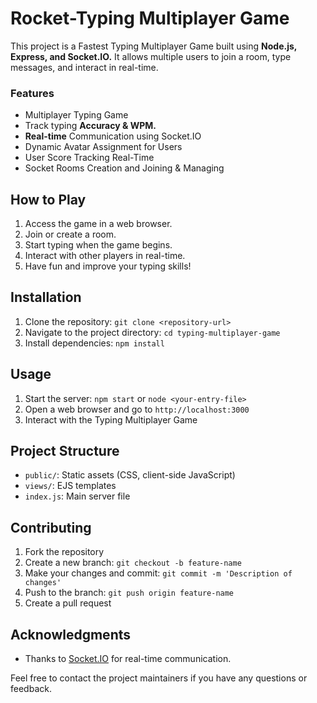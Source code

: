 # Rocket-Typing Multiplayer Game
This project is a Fastest Typing Multiplayer Game built using **Node.js, Express, and Socket.IO.** It allows multiple users to join a room, type messages, and interact in real-time.

### Features
- Multiplayer Typing Game
- Track typing **Accuracy & WPM.**
- **Real-time** Communication using Socket.IO
- Dynamic Avatar Assignment for Users
- User Score Tracking Real-Time
- Socket Rooms Creation and Joining & Managing

## How to Play
1. Access the game in a web browser.
2. Join or create a room.
3. Start typing when the game begins.
4. Interact with other players in real-time.
5. Have fun and improve your typing skills!


## Installation
1. Clone the repository: `git clone <repository-url>`
2. Navigate to the project directory: `cd typing-multiplayer-game`
3. Install dependencies: `npm install`

## Usage
1. Start the server: `npm start` or `node <your-entry-file>`
2. Open a web browser and go to `http://localhost:3000`
3. Interact with the Typing Multiplayer Game

## Project Structure
- `public/`: Static assets (CSS, client-side JavaScript)
- `views/`: EJS templates
- `index.js`: Main server file

## Contributing 
1. Fork the repository
2. Create a new branch: `git checkout -b feature-name`
3. Make your changes and commit: `git commit -m 'Description of changes'`
4. Push to the branch: `git push origin feature-name`
5. Create a pull request

## Acknowledgments
- Thanks to [Socket.IO](https://socket.io/) for real-time communication.

Feel free to contact the project maintainers if you have any questions or feedback.
